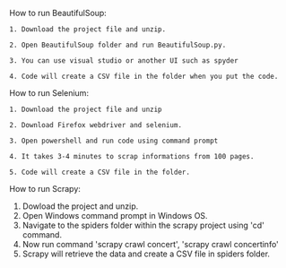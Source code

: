 How to run BeautifulSoup:

	1. Download the project file and unzip.
	
	2. Open BeautifulSoup folder and run BeautifulSoup.py. 
    	
	3. You can use visual studio or another UI such as spyder
    	
	4. Code will create a CSV file in the folder when you put the code.

How to run Selenium:

	1. Download the project file and unzip
    	
	2. Download Firefox webdriver and selenium.
    	
	3. Open powershell and run code using command prompt
    	
	4. It takes 3-4 minutes to scrap informations from 100 pages.
    	
	5. Code will create a CSV file in the folder.

How to run Scrapy:
1. Dowload the project and unzip.
2. Open Windows command prompt in Windows OS. 
3. Navigate to the spiders folder within the scrapy project using 'cd' command.
4. Now run command 'scrapy crawl concert', 'scrapy crawl concertinfo'
5. Scrapy will retrieve the data and create a CSV file in spiders folder.
